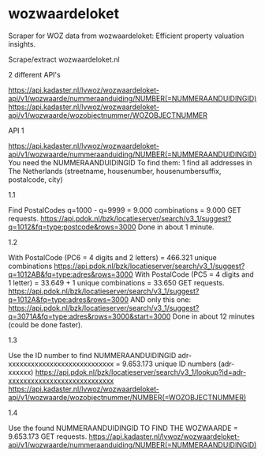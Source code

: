 # wozwaardeloket
Scraper for WOZ data from wozwaardeloket: Efficient property valuation insights.

Scrape/extract wozwaardeloket.nl 

2 different API's

https://api.kadaster.nl/lvwoz/wozwaardeloket-api/v1/wozwaarde/nummeraanduiding/NUMBER(=NUMMERAANDUIDINGID)
https://api.kadaster.nl/lvwoz/wozwaardeloket-api/v1/wozwaarde/wozobjectnummer/WOZOBJECTNUMMER


API 1

https://api.kadaster.nl/lvwoz/wozwaardeloket-api/v1/wozwaarde/nummeraanduiding/NUMBER(=NUMMERAANDUIDINGID)
You need the NUMMERAANDUIDINGID
To find them:
1 
find all addresses in The Netherlands (streetname, housenumber, housenumbersuffix, postalcode, city)


1.1 

Find PostalCodes
q=1000 - q=9999 = 9.000 combinations = 9.000 GET requests.
https://api.pdok.nl/bzk/locatieserver/search/v3_1/suggest?q=1012&fq=type:postcode&rows=3000
Done in about 1 minute.


1.2

With PostalCode (PC6 = 4 digits and 2 letters)
= 466.321 unique combinations
https://api.pdok.nl/bzk/locatieserver/search/v3_1/suggest?q=1012AB&fq=type:adres&rows=3000
With PostalCode (PC5 = 4 digits and 1 letter)
= 33.649 + 1 unique combinations = 33.650 GET requests.
https://api.pdok.nl/bzk/locatieserver/search/v3_1/suggest?q=1012A&fq=type:adres&rows=3000
AND only this one:
https://api.pdok.nl/bzk/locatieserver/search/v3_1/suggest?q=3071A&fq=type:adres&rows=3000&start=3000
Done in about 12 minutes (could be done faster).


1.3

Use the ID number to find NUMMERAANDUIDINGID
adr-xxxxxxxxxxxxxxxxxxxxxxxxxxxx
= 9.653.173 unique ID numbers (adr-xxxxxx)
https://api.pdok.nl/bzk/locatieserver/search/v3_1/lookup?id=adr-xxxxxxxxxxxxxxxxxxxxxxxxxxxx
https://api.kadaster.nl/lvwoz/wozwaardeloket-api/v1/wozwaarde/wozobjectnummer/NUMBER(=WOZOBJECTNUMMER)


1.4

Use the found NUMMERAANDUIDINGID TO FIND THE WOZWAARDE
= 9.653.173  GET requests.
https://api.kadaster.nl/lvwoz/wozwaardeloket-api/v1/wozwaarde/nummeraanduiding/NUMBER(=NUMMERAANDUIDINGID)

